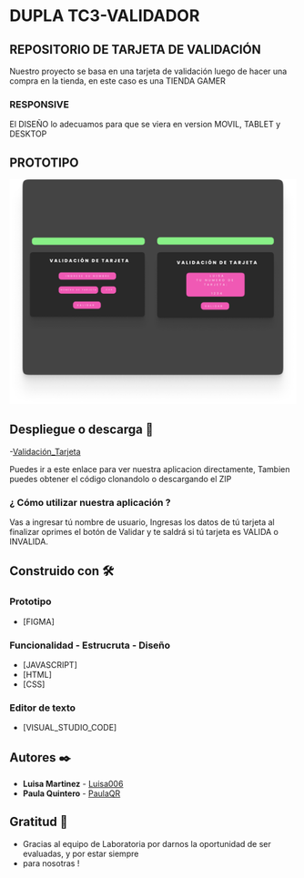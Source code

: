 # DUPLA TC3-VALIDADOR

## REPOSITORIO DE TARJETA DE VALIDACIÓN

Nuestro proyecto se basa en una tarjeta de validación luego de 
hacer una compra en  la tienda, en este caso es una TIENDA GAMER 

### RESPONSIVE

El DISEÑO lo adecuamos para que se viera en version MOVIL, TABLET y DESKTOP

## PROTOTIPO

<img src="./assets/Prototipo.png"/>


## Despliegue  o descarga 🚀

-[Validación_Tarjeta](https://PaulaQR.github.io/Proyecto_TC3/src)


Puedes ir a este enlace para ver nuestra aplicacion directamente, 
Tambien puedes obtener el código clonandolo o descargando el ZIP 


### ¿ Cómo utilizar nuestra aplicación ? 

Vas a ingresar tú nombre de usuario,
Ingresas los datos de tú tarjeta al finalizar oprimes el botón de Validar y te saldrá 
si tú tarjeta es VALIDA o INVALIDA.


## Construido con 🛠️

### Prototipo
* [FIGMA]
### Funcionalidad - Estrucruta - Diseño
* [JAVASCRIPT]
* [HTML]
* [CSS]
### Editor de texto
* [VISUAL_STUDIO_CODE]


## Autores ✒️


* **Luisa Martinez** - [Luisa006](https://github.com/Luisa006)
* **Paula Quintero** - [PaulaQR](https://github.com/PaulaQR)


## Gratitud 🎁

* Gracias al equipo de Laboratoria por darnos la oportunidad de ser evaluadas, y por estar siempre
* para nosotras ! 

 
